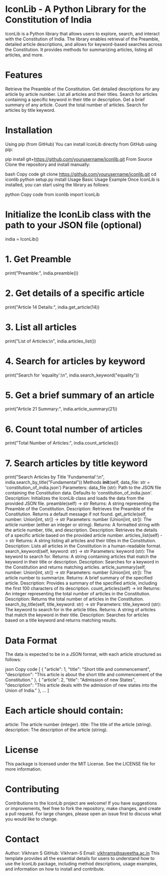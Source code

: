 # IconLib - A Python Library for the Constitution of India
IconLib is a Python library that allows users to explore, search, and interact with the Constitution of India. The library enables retrieval of the Preamble, detailed article descriptions, and allows for keyword-based searches across the Constitution. It provides methods for summarizing articles, listing all articles, and more.

# Features
Retrieve the Preamble of the Constitution.
Get detailed descriptions for any article by article number.
List all articles and their titles.
Search for articles containing a specific keyword in their title or description.
Get a brief summary of any article.
Count the total number of articles.
Search for articles by title keyword.
# Installation
Using pip (from GitHub)
You can install IconLib directly from GitHub using pip:

pip install git+https://github.com/yourusername/iconlib.git
From Source
Clone the repository and install manually:

bash
Copy code
git clone https://github.com/yourusername/iconlib.git
cd iconlib
python setup.py install
Usage
Basic Usage Example
Once IconLib is installed, you can start using the library as follows:

python
Copy code
from iconlib import IconLib

# Initialize the IconLib class with the path to your JSON file (optional)
india = IconLib()

# 1. Get Preamble
print("Preamble:", india.preamble())

# 2. Get details of a specific article
print("Article 14 Details:", india.get_article(14))

# 3. List all articles
print("List of Articles:\n", india.articles_list())

# 4. Search for articles by keyword
print("Search for 'equality':\n", india.search_keyword("equality"))

# 5. Get a brief summary of an article
print("Article 21 Summary:", india.article_summary(21))

# 6. Count total number of articles
print("Total Number of Articles:", india.count_articles())

# 7. Search articles by title keyword
print("Search Articles by Title 'Fundamental':\n", india.search_by_title("Fundamental"))
Methods
__init__(self, data_file: str = 'constitution_of_india.json')
Parameters:
data_file (str): Path to the JSON file containing the Constitution data. Defaults to 'constitution_of_india.json'.
Description: Initializes the IconLib class and loads the data from the provided JSON file.
preamble(self) -> str
Returns: A string representing the Preamble of the Constitution.
Description: Retrieves the Preamble of the Constitution. Returns a default message if not found.
get_article(self, number: Union[int, str]) -> str
Parameters:
number (Union[int, str]): The article number (either an integer or string).
Returns: A formatted string with the article number, title, and description.
Description: Retrieves the details of a specific article based on the provided article number.
articles_list(self) -> str
Returns: A string listing all articles and their titles in the Constitution.
Description: Lists all articles in the Constitution in a human-readable format.
search_keyword(self, keyword: str) -> str
Parameters:
keyword (str): The keyword to search for.
Returns: A string containing articles that match the keyword in their title or description.
Description: Searches for a keyword in the Constitution and returns matching articles.
article_summary(self, number: Union[int, str]) -> str
Parameters:
number (Union[int, str]): The article number to summarize.
Returns: A brief summary of the specified article.
Description: Provides a summary of the specified article, including the first 100 characters of its description.
count_articles(self) -> int
Returns: An integer representing the total number of articles in the Constitution.
Description: Returns the total number of articles in the Constitution.
search_by_title(self, title_keyword: str) -> str
Parameters:
title_keyword (str): The keyword to search for in the article titles.
Returns: A string of articles that match the keyword in their title.
Description: Searches for articles based on a title keyword and returns matching results.

# Data Format
The data is expected to be in a JSON format, with each article structured as follows:

json
Copy code
[
  {
    "article": 1,
    "title": "Short title and commencement",
    "description": "This article is about the short title and commencement of the Constitution."
  },
  {
    "article": 2,
    "title": "Admission of new States",
    "description": "This article deals with the admission of new states into the Union of India."
  },
  ...
]
# Each article should contain:

article: The article number (integer).
title: The title of the article (string).
description: The description of the article (string).
# License
This package is licensed under the MIT License. See the LICENSE file for more information.

# Contributing
Contributions to the IconLib project are welcome! If you have suggestions or improvements, feel free to fork the repository, make changes, and create a pull request. For large changes, please open an issue first to discuss what you would like to change.

# Contact
Author: Vikhram S
GitHub: Vikhram-S
Email: vikhrams@saveetha.ac.in
This template provides all the essential details for users to understand how to use the IconLib package, including method descriptions, usage examples, and information on how to install and contribute.







